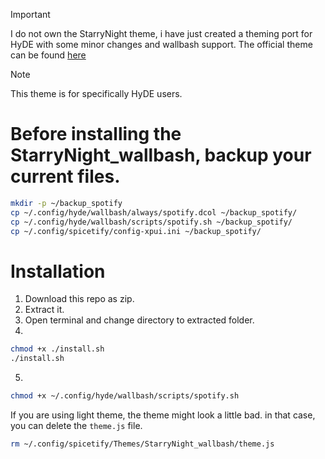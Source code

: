 > [!IMPORTANT]
> I do not own the StarryNight theme, i have just created a theming port for HyDE with some minor changes and wallbash support. The official theme can be found [here](https://github.com/spicetify/spicetify-themes/tree/master/StarryNight)

> [!NOTE]
> This theme is for specifically HyDE users.

# Before installing the StarryNight_wallbash, backup your current files.
```sh
mkdir -p ~/backup_spotify
cp ~/.config/hyde/wallbash/always/spotify.dcol ~/backup_spotify/
cp ~/.config/hyde/wallbash/scripts/spotify.sh ~/backup_spotify/
cp ~/.config/spicetify/config-xpui.ini ~/backup_spotify/
```

# Installation

1. Download this repo as zip.
2. Extract it.
3. Open terminal and change directory to extracted folder.
4.
```sh
chmod +x ./install.sh
./install.sh
```
5.
```sh
chmod +x ~/.config/hyde/wallbash/scripts/spotify.sh
```

If you are using light theme, the theme might look a little bad. in that case, you can delete the `theme.js` file.
```sh
rm ~/.config/spicetify/Themes/StarryNight_wallbash/theme.js
```
